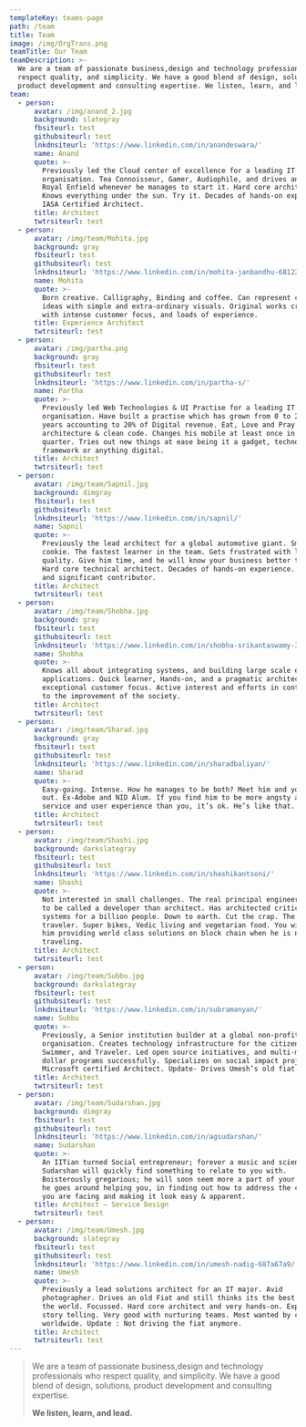 ```yaml
---
templateKey: teams-page
path: /team
title: Team
image: /img/OrgTrans.png
teamTitle: Our Team
teamDescription: >-
  We are a team of passionate business,design and technology professionals who
  respect quality, and simplicity. We have a good blend of design, solutions,
  product development and consulting expertise. We listen, learn, and lead.
team:
  - person:
      avatar: /img/anand_2.jpg
      background: slategray
      fbsiteurl: test
      githubsiteurl: test
      lnkdnsiteurl: 'https://www.linkedin.com/in/anandeswara/'
      name: Anand
      quote: >-
        Previously led the Cloud center of excellence for a leading IT services
        organisation. Tea Connoisseur, Gamer, Audiophile, and drives an old
        Royal Enfield whenever he manages to start it. Hard core architect.
        Knows everything under the sun. Try it. Decades of hands-on experience.
        IASA Certified Architect.
      title: Architect
      twtrsiteurl: test
  - person:
      avatar: /img/team/Mohita.jpg
      background: gray
      fbsiteurl: test
      githubsiteurl: test
      lnkdnsiteurl: 'https://www.linkedin.com/in/mohita-janbandhu-6812261b/'
      name: Mohita
      quote: >-
        Born creative. Calligraphy, Binding and coffee. Can represent complex
        ideas with simple and extra-ordinary visuals. Original works creator,
        with intense customer focus, and loads of experience.
      title: Experience Architect
      twtrsiteurl: test
  - person:
      avatar: /img/partha.png
      background: gray
      fbsiteurl: test
      githubsiteurl: test
      lnkdnsiteurl: 'https://www.linkedin.com/in/partha-s/'
      name: Partha
      quote: >-
        Previously led Web Technologies & UI Practise for a leading IT services
        organisation. Have built a practise which has grown from 0 to 200+ in 2
        years accounting to 20% of Digital revenue. Eat, Love and Pray clean
        architecture & clean code. Changes his mobile at least once in a
        quarter. Tries out new things at ease being it a gadget, technology,
        framework or anything digital.
      title: Architect
      twtrsiteurl: test
  - person:
      avatar: /img/team/Sapnil.jpg
      background: dimgray
      fbsiteurl: test
      githubsiteurl: test
      lnkdnsiteurl: 'https://www.linkedin.com/in/sapnil/'
      name: Sapnil
      quote: >-
        Previously the lead architect for a global automotive giant. Smart
        cookie. The fastest learner in the team. Gets frustrated with low
        quality. Give him time, and he will know your business better than you.
        Hard core technical architect. Decades of hands-on experience. Silent
        and significant contributor.
      title: Architect
      twtrsiteurl: test
  - person:
      avatar: /img/team/Shobha.jpg
      background: gray
      fbsiteurl: test
      githubsiteurl: test
      lnkdnsiteurl: 'https://www.linkedin.com/in/shobha-srikantaswamy-3104985/'
      name: Shobha
      quote: >-
        Knows all about integrating systems, and building large scale enterprise
        applications. Quick learner, Hands-on, and a pragmatic architect with
        exceptional customer focus. Active interest and efforts in contributing
        to the improvement of the society.
      title: Architect
      twtrsiteurl: test
  - person:
      avatar: /img/team/Sharad.jpg
      background: gray
      fbsiteurl: test
      githubsiteurl: test
      lnkdnsiteurl: 'https://www.linkedin.com/in/sharadbaliyan/'
      name: Sharad
      quote: >-
        Easy-going. Intense. How he manages to be both? Meet him and you’ll find
        out. Ex-Adobe and NID Alum. If you find him to be more angsty about your
        service and user experience than you, it’s ok. He’s like that.
      title: Architect
      twtrsiteurl: test
  - person:
      avatar: /img/team/Shashi.jpg
      background: darkslategray
      fbsiteurl: test
      githubsiteurl: test
      lnkdnsiteurl: 'https://www.linkedin.com/in/shashikantsoni/'
      name: Shashi
      quote: >-
        Not interested in small challenges. The real principal engineer. Likes
        to be called a developer than architect. Has architected critical
        systems for a billion people. Down to earth. Cut the crap. The original
        traveler. Super bikes, Vedic living and vegetarian food. You will find
        him providing world class solutions on block chain when he is not
        traveling.
      title: Architect
      twtrsiteurl: test
  - person:
      avatar: /img/team/Subbu.jpg
      background: darkslategray
      fbsiteurl: test
      githubsiteurl: test
      lnkdnsiteurl: 'https://www.linkedin.com/in/subramanyan/'
      name: Subbu
      quote: >-
        Previously, a Senior institution builder at a global non-profit
        organisation. Creates technology infrastructure for the citizen sector.
        Swimmer, and Traveler. Led open source initiatives, and multi-million
        dollar programs successfully. Specializes on social impact projects.
        Microsoft certified Architect. Update- Drives Umesh’s old fiat now.
      title: Architect
      twtrsiteurl: test
  - person:
      avatar: /img/team/Sudarshan.jpg
      background: dimgray
      fbsiteurl: test
      githubsiteurl: test
      lnkdnsiteurl: 'https://www.linkedin.com/in/agsudarshan/'
      name: Sudarshan
      quote: >-
        An IITian turned Social entrepreneur; forever a music and science buff,
        Sudarshan will quickly find something to relate to you with.
        Boisterously gregarious; he will soon seem more a part of your team as
        he goes around helping you, in finding out how to address the challenges
        you are facing and making it look easy & apparent.
      title: Architect – Service Design
      twtrsiteurl: test
  - person:
      avatar: /img/team/Umesh.jpg
      background: slategray
      fbsiteurl: test
      githubsiteurl: test
      lnkdnsiteurl: 'https://www.linkedin.com/in/umesh-nadig-687a67a9/'
      name: Umesh
      quote: >-
        Previously a lead solutions architect for an IT major. Avid
        photographer. Drives an old Fiat and still thinks its the best car in
        the world. Focussed. Hard core architect and very hands-on. Expert in
        story telling. Very good with nurturing teams. Most wanted by customers
        worldwide. Update : Not driving the fiat anymore.
      title: Architect
      twtrsiteurl: test
---
```


> We are a team of passionate business,design and technology professionals who respect quality, and simplicity. We have a good blend of design, solutions, product development and consulting expertise.
>
> **We listen, learn, and lead.**
